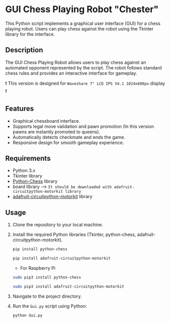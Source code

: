 # GUI Chess Playing Robot "Chester"

This Python script implements a graphical user interface (GUI) for a chess playing robot. Users can play chess against the robot using the Tkinter library for the interface.

## Description

The GUI Chess Playing Robot allows users to play chess against an automated opponent represented by the script. The robot follows standard chess rules and provides an interactive interface for gameplay.

:exclamation:
This version is designed for `Waveshare 7" LCD IPS V4.1 1024x600px` display
:exclamation:

## Features

- Graphical chessboard interface.
- Supports legal move validation and pawn promotion (In this version pawns are instantly promoted to queens).
- Automatically detects checkmate and ends the game.
- Responsive design for smooth gameplay experience.

## Requirements

- Python 3.x
- Tkinter library
- [Python-Chess](https://python-chess.readthedocs.io/en/latest/ "https://python-chess.readthedocs.io/en/latest/") library
- board library --> `It should be downloaded with adafruit-circuitpython-motorkit library`
- [adafruit-circuitpython-motorkit](https://docs.circuitpython.org/projects/motorkit/en/latest/ "https://docs.circuitpython.org/projects/motorkit/en/latest/") library

## Usage

1. Clone the repository to your local machine.
2. Install the required Python libraries (Tkinter, python-chess, adafruit-circuitpython-motorkit).
   ```bash
   pip install python-chess
   ```
   ```bash
   pip install adafruit-circuitpython-motorkit
   ```

   - For Raspberry Pi
   ```bash
   sudo pip3 install python-chess
   ```
   ```bash
   sudo pip3 install adafruit-circuitpython-motorkit
   ```

3. Navigate to the project directory.
4. Run the `Gui.py` script using Python:
   ```bash
   python Gui.py

